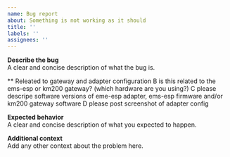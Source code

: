 ```yaml
---
name: Bug report
about: Something is not working as it should
title: ''
labels: ''
assignees: ''
---
```


**Describe the bug**  
A clear and concise description of what the bug is.

** Releated to gateway and adapter configuration
B is this related to the ems-esp or km200 gateway? (which hardware are you using?)
C please descripe software versions of eme-esp adapter, ems-esp firmware and/or km200 gateway software
D please post screenshot of adapter config

**Expected behavior**  
A clear and concise description of what you expected to happen.

**Additional context**  
Add any other context about the problem here.
